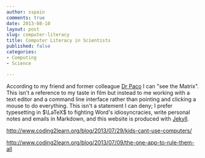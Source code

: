 ```yaml
---
author: sspain
comments: true
date: 2013-08-10
layout: post
slug: computer-literacy
title: Computer Literacy in Scientists
published: false
categories:
- Computing
- Science

---
```


According to my friend and former colleague [Dr Paco](https://twitter.com/Paco_bham) I can "see the Matrix". This isn't a reference to my taste in film but instead to me working with a text editor and a command line interface rather than pointing and clicking a mouse to do everything. This isn't a statement I can deny; I prefer typesetting in $\LaTeX$ to fighting Word's idiosyncracies, write personal notes and emails in Markdown, and this website is produced with [Jekyll](http://jekyllrb.com).

http://www.coding2learn.org/blog/2013/07/29/kids-cant-use-computers/

http://www.coding2learn.org/blog/2013/07/09/the-one-app-to-rule-them-all

